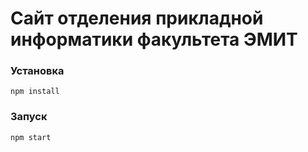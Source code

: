 # Сайт отделения прикладной информатики факультета ЭМИТ

### Установка
    npm install

### Запуск
    npm start